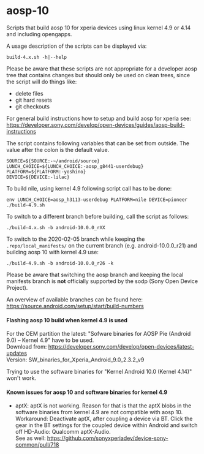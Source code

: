 # aosp-10

Scripts that build aosp 10 for xperia devices using linux kernel 4.9 or 4.14 and including opengapps.

A usage description of the scripts can be displayed via:
```
build-4.x.sh -h|--help
```

Please be aware that these scripts are not appropriate for a developer aosp tree that contains
changes but should only be used on clean trees, since the script will do things like:
- delete files
- git hard resets
- git checkouts

For general build instructions how to setup and build aosp for xperia see:\
https://developer.sony.com/develop/open-devices/guides/aosp-build-instructions

The script contains following variables that can be set from outside.
The value after the colon is the default value.
```
SOURCE=${SOURCE:-~/android/source}
LUNCH_CHOICE=${LUNCH_CHOICE:-aosp_g8441-userdebug}
PLATFORM=${PLATFORM:-yoshino}
DEVICE=${DEVICE:-lilac}
```

To build nile, using kernel 4.9 following script call has to be done:
```
env LUNCH_CHOICE=aosp_h3113-userdebug PLATFORM=nile DEVICE=pioneer ./build-4.9.sh
```

To switch to a different branch before building, call the script as follows:
```
./build-4.x.sh -b android-10.0.0_rXX
```

To switch to the 2020-02-05 branch while keeping the `.repo/local_manifests/` on the current
branch (e.g. android-10.0.0_r21) and building aosp 10 with kernel 4.9 use:
```
./build-4.9.sh -b android-10.0.0_r26 -k
```

Please be aware that switching the aosp branch and keeping the local manifests branch is **not**
officially supported by the sodp (Sony Open Device Project).

An overview of available branches can be found here:\
https://source.android.com/setup/start/build-numbers

#### Flashing aosp 10 build when kernel 4.9 is used
For the OEM partition the latest:
"Sofware binaries for AOSP Pie (Android 9.0) – Kernel 4.9" have to be used.\
Download from: https://developer.sony.com/develop/open-devices/latest-updates \
Version: SW_binaries_for_Xperia_Android_9.0_2.3.2_v9

Trying to use the software binaries for "Kernel Android 10.0 (Kernel 4.14)" won't work.

#### Known issues for aosp 10 and software binaries for kernel 4.9
- aptX: aptX is not working. Reason for that is that the aptX blobs in the software binaries from kernel
4.9 are not compatible with aosp 10.\
Workaround: Deactivate aptX, after coupling a device via BT. Click the gear in the BT
settings for the coupled device within Android and switch off HD-Audio: Qualcomm aptX-Audio.\
See as well: https://github.com/sonyxperiadev/device-sony-common/pull/718
